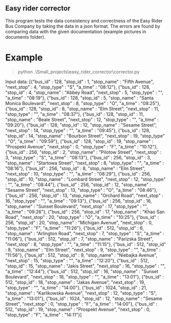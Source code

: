 ## Easy rider corrector
This program tests the data consistency and correctness of the Easy Rider Bus Company by taking the data in a json format. The errors are found by comparing data with the given documentation (example pictures in documents folder).

# Example
> python .\Small_projects\easy_rider_corrector\corrector.py

Input data: 
[{"bus_id" : 128, "stop_id" : 1, "stop_name" : "Fifth Avenue", "next_stop" : 4, "stop_type" : "S", "a_time" : "08:12"}, {"bus_id" : 128, "stop_id" : 4, "stop_name" : "Abbey Road", "next_stop" : 5, "stop_type" : "", "a_time" : "08:19"},  {"bus_id" : 128, "stop_id" : 5, "stop_name" : "Santa Monica Boulevard", "next_stop" : 8, "stop_type" : "O", "a_time" : "08:25"},  {"bus_id" : 128, "stop_id" : 8, "stop_name" : "Elm Street", "next_stop" : 11, "stop_type" : "", "a_time" : "08:37"},  {"bus_id" : 128, "stop_id" : 11, "stop_name" : "Beale Street", "next_stop" : 12, "stop_type" : "", "a_time" : "09:20"},  {"bus_id" : 128, "stop_id" : 12, "stop_name" : "Sesame Street", "next_stop" : 14, "stop_type" : "", "a_time" : "09:45"},  {"bus_id" : 128, "stop_id" : 14, "stop_name" : "Bourbon Street", "next_stop" : 19, "stop_type" : "O", "a_time" : "09:59"},  {"bus_id" : 128, "stop_id" : 19, "stop_name" : "Prospekt Avenue", "next_stop" : 0, "stop_type" : "F", "a_time" : "10:12"},  {"bus_id" : 256, "stop_id" : 2, "stop_name" : "Pilotow Street", "next_stop" : 3, "stop_type" : "S", "a_time" : "08:13"},  {"bus_id" : 256, "stop_id" : 3, "stop_name" : "Startowa Street", "next_stop" : 8, "stop_type" : "", "a_time" : "08:16"},  {"bus_id" : 256, "stop_id" : 8, "stop_name" : "Elm Street", "next_stop" : 10, "stop_type" : "", "a_time" : "08:29"},  {"bus_id" : 256, "stop_id" : 10, "stop_name" : "Lombard Street", "next_stop" : 12, "stop_type" : "", "a_time" : "08:44"},  {"bus_id" : 256, "stop_id" : 12, "stop_name" : "Sesame Street", "next_stop" : 13, "stop_type" : "O", "a_time" : "08:46"},  {"bus_id" : 256, "stop_id" : 13, "stop_name" : "Orchard Road", "next_stop" : 16, "stop_type" : "", "a_time" : "09:13"},  {"bus_id" : 256, "stop_id" : 16, "stop_name" : "Sunset Boulevard", "next_stop" : 17, "stop_type" : "", "a_time" : "09:26"},  {"bus_id" : 256, "stop_id" : 17, "stop_name" : "Khao San Road", "next_stop" : 20, "stop_type" : "O", "a_time" : "10:25"},  {"bus_id" : 256, "stop_id" : 20, "stop_name" : "Michigan Avenue", "next_stop" : 0, "stop_type" : "F", "a_time" : "11:26"},  {"bus_id" : 512, "stop_id" : 6, "stop_name" : "Arlington Road", "next_stop" : 7, "stop_type" : "S", "a_time" : "11:06"},  {"bus_id" : 512, "stop_id" : 7, "stop_name" : "Parizska Street", "next_stop" : 8, "stop_type" : "", "a_time" : "11:15"},  {"bus_id" : 512, "stop_id" : 8, "stop_name" : "Elm Street", "next_stop" : 9, "stop_type" : "", "a_time" : "11:56"},  {"bus_id" : 512, "stop_id" : 9, "stop_name" : "Niebajka Avenue", "next_stop" : 15, "stop_type" : "", "a_time" : "12:20"},  {"bus_id" : 512, "stop_id" : 15, "stop_name" : "Jakis Street", "next_stop" : 16, "stop_type" : "", "a_time" : "12:44"},  {"bus_id" : 512, "stop_id" : 16, "stop_name" : "Sunset Boulevard", "next_stop" : 18, "stop_type" : "", "a_time" : "13:01"},  {"bus_id" : 512, "stop_id" : 18, "stop_name" : "Jakas Avenue", "next_stop" : 19, "stop_type" : "", "a_time" : "14:00"},  {"bus_id" : 1024, "stop_id" : 21, "stop_name" : "Karlikowska Avenue", "next_stop" : 12, "stop_type" : "S", "a_time" : "13:01"},  {"bus_id" : 1024, "stop_id" : 12, "stop_name" : "Sesame Street", "next_stop" : 0, "stop_type" : "F", "a_time" : "14:00"},  {"bus_id" : 512, "stop_id" : 19, "stop_name" : "Prospekt Avenue", "next_stop" : 0, "stop_type" : "F", "a_time" : "14:11"}]